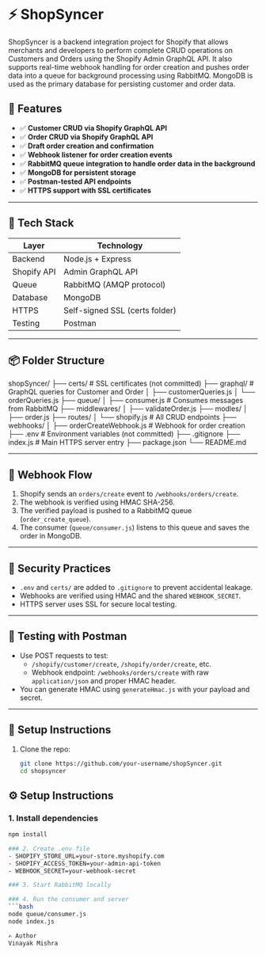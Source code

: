 # ⚡ ShopSyncer

ShopSyncer is a backend integration project for Shopify that allows merchants and developers to perform complete CRUD operations on Customers and Orders using the Shopify Admin GraphQL API. It also supports real-time webhook handling for order creation and pushes order data into a queue for background processing using RabbitMQ. MongoDB is used as the primary database for persisting customer and order data.

## 🚀 Features

- ✅ **Customer CRUD via Shopify GraphQL API**
- ✅ **Order CRUD via Shopify GraphQL API**
- ✅ **Draft order creation and confirmation**
- ✅ **Webhook listener for order creation events**
- ✅ **RabbitMQ queue integration to handle order data in the background**
- ✅ **MongoDB for persistent storage**
- ✅ **Postman-tested API endpoints**
- ✅ **HTTPS support with SSL certificates**

---

## 🧱 Tech Stack

| Layer       | Technology                          |
|-------------|-------------------------------------|
| Backend     | Node.js + Express                   |
| Shopify API | Admin GraphQL API                   |
| Queue       | RabbitMQ (AMQP protocol)            |
| Database    | MongoDB                             |
| HTTPS       | Self-signed SSL (certs folder)      |
| Testing     | Postman                             |

---

## 📦 Folder Structure

shopSyncer/
├── certs/          # SSL certificates (not committed)
├── graphql/        # GraphQL queries for Customer and Order
│ ├── customerQueries.js
│ └── orderQueries.js
├── queue/
│ ├── consumer.js    # Consumes messages from RabbitMQ
├── middlewares/
│ ├── validateOrder.js
├── modles/
│ ├── order.js
├── routes/
│ └── shopify.js     # All CRUD endpoints
├── webhooks/
│ ├── orderCreateWebhook.js # Webhook for order creation
├── .env             # Environment variables (not committed)
├── .gitignore
├── index.js         # Main HTTPS server entry
├── package.json
└── README.md


---

## 📡 Webhook Flow

1. Shopify sends an `orders/create` event to `/webhooks/orders/create`.
2. The webhook is verified using HMAC SHA-256.
3. The verified payload is pushed to a RabbitMQ queue (`order_create_queue`).
4. The consumer (`queue/consumer.js`) listens to this queue and saves the order in MongoDB.

---

## 🔐 Security Practices

- `.env` and `certs/` are added to `.gitignore` to prevent accidental leakage.
- Webhooks are verified using HMAC and the shared `WEBHOOK_SECRET`.
- HTTPS server uses SSL for secure local testing.

---

## 🧪 Testing with Postman

- Use POST requests to test:
  - `/shopify/customer/create`, `/shopify/order/create`, etc.
  - Webhook endpoint: `/webhooks/orders/create` with raw `application/json` and proper HMAC header.
- You can generate HMAC using `generateHmac.js` with your payload and secret.

---

## 📌 Setup Instructions

1. Clone the repo:
   ```bash
   git clone https://github.com/your-username/shopSyncer.git
   cd shopsyncer

## ⚙️ Setup Instructions

### 1. Install dependencies

```bash
npm install 

### 2. Create .env file
- SHOPIFY_STORE_URL=your-store.myshopify.com
- SHOPIFY_ACCESS_TOKEN=your-admin-api-token
- WEBHOOK_SECRET=your-webhook-secret

### 3. Start RabbitMQ locally

### 4. Run the consumer and server
```bash
node queue/consumer.js
node index.js

✍️ Author
Vinayak Mishra
